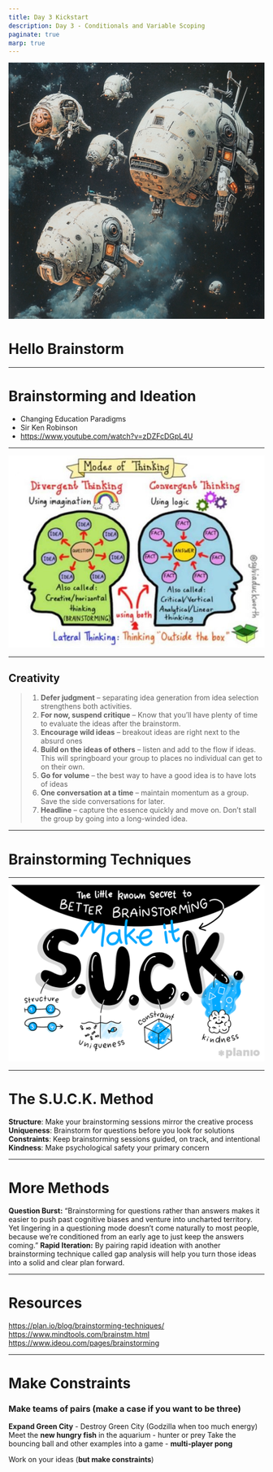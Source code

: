 ```yaml
---
title: Day 3 Kickstart
description: Day 3 - Conditionals and Variable Scoping
paginate: true
marp: true
---
```

<!-- _backgroundColor: black -->
![bg 50%](./image_bank/brainstorm.png)
<!-- _color: white -->
# Hello Brainstorm 

---
# Brainstorming and Ideation
-  Changing Education Paradigms
-  Sir Ken Robinson
- https://www.youtube.com/watch?v=zDZFcDGpL4U
---

![bg 75%](./images/modes.jpg)

---
## Creativity

> 1. **Defer judgment** – separating idea generation from idea selection strengthens both activities.  
> 2. **For now, suspend critique** –  Know that you’ll have plenty of time to evaluate the ideas after the brainstorm.  
> 3. **Encourage wild ideas** – breakout ideas are right next to the absurd ones  
> 4. **Build on the ideas of others** – listen and add to the flow if ideas. This will springboard your group to places no individual can get to on their own.  
> 5. **Go for volume** – the best way to have a good idea is to have lots of ideas  
> 6. **One conversation at a time** – maintain momentum as a group. Save the side conversations for later.  
> 7. **Headline** – capture the essence quickly and move on. Don’t stall the group by going into a long-winded idea.  

---
# Brainstorming Techniques

---
![bg 75%](./images/suck.png)

---
# The S.U.C.K. Method

**Structure**: Make your brainstorming sessions mirror the creative process
**Uniqueness**: Brainstorm for questions before you look for solutions
**Constraints**: Keep brainstorming sessions guided, on track, and intentional
**Kindness**: Make psychological safety your primary concern

---
# More Methods

**Question Burst:** “Brainstorming for questions rather than answers makes it easier to push past cognitive biases and venture into uncharted territory. Yet lingering in a questioning mode doesn’t come naturally to most people, because we’re conditioned from an early age to just keep the answers coming.”
**Rapid Iteration:** By pairing rapid ideation with another brainstorming technique called gap analysis will help you turn those ideas into a solid and clear plan forward.

---
# Resources

https://plan.io/blog/brainstorming-techniques/
https://www.mindtools.com/brainstm.html
https://www.ideou.com/pages/brainstorming


---
# Make Constraints
### Make teams of pairs (make a case if you want to be three)

**Expand Green City** - Destroy  Green City (Godzilla when too much energy)
Meet the **new hungry fish** in the aquarium - hunter or prey
Take the bouncing ball and other examples into a game - **multi-player pong**

Work on your ideas (**but make constraints**)
